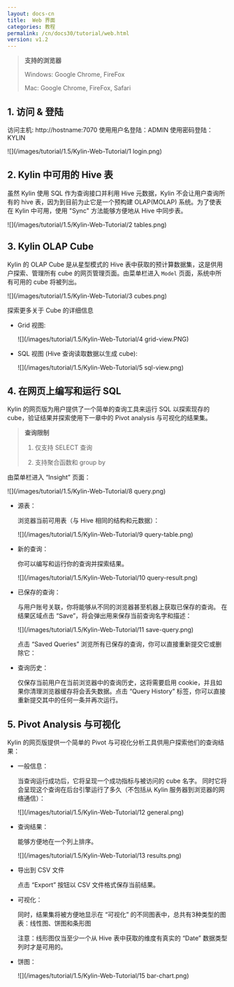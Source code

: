 ```yaml
---
layout: docs-cn
title:  Web 界面
categories: 教程
permalink: /cn/docs30/tutorial/web.html
version: v1.2
---
```


> **支持的浏览器**
> 
> Windows: Google Chrome, FireFox
> 
> Mac: Google Chrome, FireFox, Safari

## 1. 访问 & 登陆
访问主机: http://hostname:7070
使用用户名登陆：ADMIN
使用密码登陆：KYLIN

![](/images/tutorial/1.5/Kylin-Web-Tutorial/1 login.png)

## 2. Kylin 中可用的 Hive 表
虽然 Kylin 使用 SQL 作为查询接口并利用 Hive 元数据，Kylin 不会让用户查询所有的 hive 表，因为到目前为止它是一个预构建 OLAP(MOLAP) 系统。为了使表在 Kylin 中可用，使用 "Sync" 方法能够方便地从 Hive 中同步表。

![](/images/tutorial/1.5/Kylin-Web-Tutorial/2 tables.png)

## 3. Kylin OLAP Cube
Kylin 的 OLAP Cube 是从星型模式的 Hive 表中获取的预计算数据集，这是供用户探索、管理所有 cube 的网页管理页面。由菜单栏进入 `Model` 页面，系统中所有可用的 cube 将被列出。

![](/images/tutorial/1.5/Kylin-Web-Tutorial/3 cubes.png)

探索更多关于 Cube 的详细信息

* Grid 视图:

   ![](/images/tutorial/1.5/Kylin-Web-Tutorial/4 grid-view.PNG)

* SQL 视图 (Hive 查询读取数据以生成 cube):

   ![](/images/tutorial/1.5/Kylin-Web-Tutorial/5 sql-view.png)

## 4. 在网页上编写和运行 SQL
Kylin 的网页版为用户提供了一个简单的查询工具来运行 SQL 以探索现存的 cube，验证结果并探索使用下一章中的 Pivot analysis 与可视化的结果集。

> **查询限制**
> 
> 1. 仅支持 SELECT 查询
> 
> 2. 支持聚合函数和 group by

由菜单栏进入 “Insight” 页面：

![](/images/tutorial/1.5/Kylin-Web-Tutorial/8 query.png)

* 源表：

   浏览器当前可用表（与 Hive 相同的结构和元数据）：
  
   ![](/images/tutorial/1.5/Kylin-Web-Tutorial/9 query-table.png)

* 新的查询：

   你可以编写和运行你的查询并探索结果。

   ![](/images/tutorial/1.5/Kylin-Web-Tutorial/10 query-result.png)

* 已保存的查询：

   与用户账号关联，你将能够从不同的浏览器甚至机器上获取已保存的查询。
   在结果区域点击 “Save”，将会弹出用来保存当前查询名字和描述：

   ![](/images/tutorial/1.5/Kylin-Web-Tutorial/11 save-query.png)

   点击 “Saved Queries” 浏览所有已保存的查询，你可以直接重新提交它或删除它：

* 查询历史：

   仅保存当前用户在当前浏览器中的查询历史，这将需要启用 cookie，并且如果你清理浏览器缓存将会丢失数据。点击 “Query History” 标签，你可以直接重新提交其中的任何一条并再次运行。

## 5. Pivot Analysis 与可视化
Kylin 的网页版提供一个简单的 Pivot 与可视化分析工具供用户探索他们的查询结果：

* 一般信息：

   当查询运行成功后，它将呈现一个成功指标与被访问的 cube 名字。
   同时它将会呈现这个查询在后台引擎运行了多久（不包括从 Kylin 服务器到浏览器的网络通信）：

   ![](/images/tutorial/1.5/Kylin-Web-Tutorial/12 general.png)

* 查询结果：

   能够方便地在一个列上排序。

   ![](/images/tutorial/1.5/Kylin-Web-Tutorial/13 results.png)

* 导出到 CSV 文件

   点击 “Export” 按钮以 CSV 文件格式保存当前结果。

* 可视化：

   同时，结果集将被方便地显示在 “可视化” 的不同图表中，总共有3种类型的图表：线性图、饼图和条形图

   注意：线形图仅当至少一个从 Hive 表中获取的维度有真实的 “Date” 数据类型列时才是可用的。

* 饼图：

   ![](/images/tutorial/1.5/Kylin-Web-Tutorial/15 bar-chart.png)

